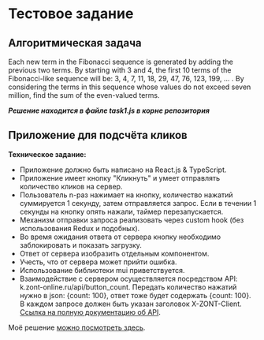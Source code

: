 # Тестовое задание

## Алгоритмическая задача

Each new term in the Fibonacci sequence is generated by adding the previous two terms. By starting with 3 and 4, the first 10 terms of the Fibonacci-like sequence will be: 3, 4, 7, 11, 18, 29, 47, 76, 123, 199, ... . By considering the terms in this sequence whose values do not exceed seven million, find the sum of the even-valued terms.

**_Решение находится в файле task1.js в корне репозитория_**

## Приложение для подсчёта кликов

**Техническое задание:**

- Приложение должно быть написано на React.js & TypeScript.
- Приложение имеет кнопку "Кликнуть" и умеет отправлять количество кликов на сервер.
- Пользователь n-раз нажимает на кнопку, количество нажатий суммируется 1 секунду, затем отправляется запрос. Если в течении 1 секунды на кнопку опять нажали, таймер перезапускается.
- Механизм отправки запроса реализовать через custom hook (без использования Redux и подобных).
- Во время ожидания ответа от сервера кнопку необходимо заблокировать и показать загрузку.
- Ответ от сервера изобразить отдельным компонентом.
- Учесть, что от сервера может прийти ошибка.
- Использование библиотеки mui приветствуется.
- Взаимодействие с сервером осуществляется посредством API: k.zont-online.ru/api/button_count. Передать количество нажатий нужно в json: {count: 100}, ответ тоже будет содержать {count: 100}. В каждом запросе должен быть указан заголовок X-ZONT-Client. [Ссылка на полную документацию об API](https://zont-online.ru/api/docs/#3394112aa9).

Моё решение [можно посмотреть здесь](https://mrxyrma.github.io/microline-test/).
